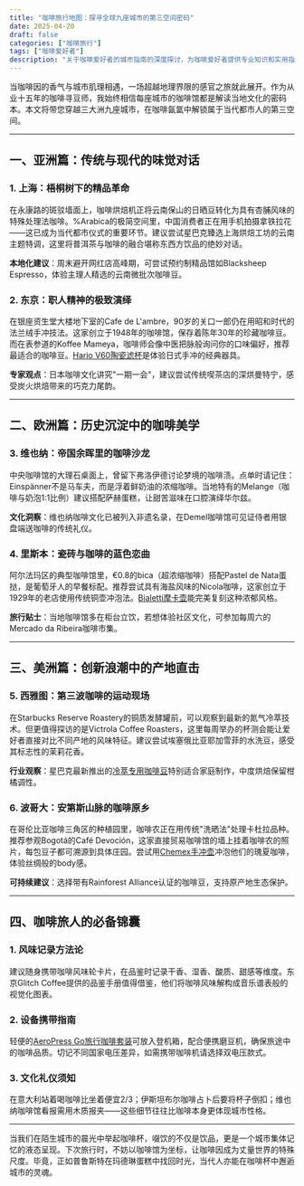 ```yaml
---
title: "咖啡旅行地图：探寻全球九座城市的第三空间密码"
date: 2025-04-20
draft: false
categories: ["咖啡旅行"]
tags: ["咖啡爱好者"]
description: "关于咖啡爱好者的城市指南的深度探讨，为咖啡爱好者提供专业知识和实用指南。"
---
```


当咖啡因的香气与城市肌理相遇，一场超越地理界限的感官之旅就此展开。作为从业十五年的咖啡寻豆师，我始终相信每座城市的咖啡馆都是解读当地文化的密码本。本文将带您穿越三大洲九座城市，在咖啡氤氲中解锁属于当代都市人的第三空间。

---

## 一、亚洲篇：传统与现代的味觉对话

### 1. 上海：梧桐树下的精品革命
在永康路的斑驳墙面上，咖啡烘焙机正将云南保山的日晒豆转化为具有杏脯风味的特殊处理法咖啡。%Arabica的极简空间里，中国消费者正在用手机拍摄拿铁拉花——这已成为当代都市仪式的重要环节。建议尝试星巴克臻选上海烘焙工坊的云南主题特调，这里将普洱茶与咖啡的融合堪称东西方饮品的绝妙对话。

**本地化建议**：周末避开网红店高峰期，可尝试预约制精品馆如Blacksheep Espresso，体验主理人精选的云南微批次咖啡豆。

### 2. 东京：职人精神的极致演绎
在银座资生堂大楼地下室的Cafe de L'ambre，90岁的关口一郎仍在用昭和时代的法兰绒手冲技法。这家创立于1948年的咖啡馆，保存着陈年30年的珍藏咖啡豆。而在表参道的Koffee Mameya，咖啡师会像中医把脉般询问你的口味偏好，推荐最适合的咖啡豆。[Hario V60陶瓷滤杯](https://www.amazon.com/s?k=Hario%20V60%E9%99%B6%E7%93%B7%E6%BB%A4%E6%9D%AF&tag=coffeeprism-20)是体验日式手冲的经典器具。

**专家观点**：日本咖啡文化讲究"一期一会"，建议尝试传统喫茶店的深烘曼特宁，感受炭火烘焙带来的巧克力尾韵。

---

## 二、欧洲篇：历史沉淀中的咖啡美学

### 3. 维也纳：帝国余晖里的咖啡沙龙
中央咖啡馆的大理石桌面上，曾留下弗洛伊德讨论梦境的咖啡渍。点单时请记住：Einspänner不是马车夫，而是浮着鲜奶油的浓缩咖啡。当地特有的Melange（咖啡与奶泡1:1比例）建议搭配萨赫蛋糕，让甜苦滋味在口腔演绎华尔兹。

**文化洞察**：维也纳咖啡文化已被列入非遗名录，在Demel咖啡馆可见证侍者用银盘端送咖啡的传统礼仪。

### 4. 里斯本：瓷砖与咖啡的蓝色恋曲
阿尔法玛区的典型咖啡馆里，€0.8的bica（超浓缩咖啡）搭配Pastel de Nata蛋挞，是葡萄牙人的早餐标配。推荐尝试具有海盐风味的Nicola咖啡，这家创立于1929年的老店使用传统铜壶冲泡法。[Bialetti摩卡壶](https://www.amazon.com/s?k=Bialetti%E6%91%A9%E5%8D%A1%E5%A3%B6&tag=coffeeprism-20)能完美复刻这种浓郁风格。

**旅行贴士**：当地咖啡馆多在柜台立饮，若想体验社区文化，可参加每周六的Mercado da Ribeira咖啡市集。

---

## 三、美洲篇：创新浪潮中的产地直击

### 5. 西雅图：第三波咖啡的运动现场
在Starbucks Reserve Roastery的铜质发酵罐前，可以观察到最新的氮气冷萃技术。但更值得探访的是Victrola Coffee Roasters，这里每周举办的杯测会能让爱好者直接对比不同产地的风味特征。建议尝试埃塞俄比亚耶加雪菲的水洗豆，感受其标志性的茉莉花香。

**行业观察**：星巴克最新推出的[冷萃专用咖啡豆](https://www.amazon.com/s?k=%E5%86%B7%E8%90%83%E4%B8%93%E7%94%A8%E5%92%96%E5%95%A1%E8%B1%86&tag=coffeeprism-20)特别适合家庭制作，中度烘焙保留柑橘调性。

### 6. 波哥大：安第斯山脉的咖啡原乡
在哥伦比亚咖啡三角区的种植园里，咖啡农正在用传统"洗晒法"处理卡杜拉品种。推荐参观Bogotá的Café Devoción，这家直接贸易咖啡馆的墙上挂着咖啡农的照片，每包豆子都可溯源到具体庄园。尝试用[Chemex手冲壶](https://www.amazon.com/s?k=Chemex%E6%89%8B%E5%86%B2%E5%A3%B6&tag=coffeeprism-20)冲泡他们的瑰夏咖啡，体验丝绸般的body感。

**可持续建议**：选择带有Rainforest Alliance认证的咖啡豆，支持原产地生态保护。

---

## 四、咖啡旅人的必备锦囊

### 1. 风味记录方法论
建议随身携带咖啡风味轮卡片，在品鉴时记录干香、湿香、酸质、甜感等维度。东京Glitch Coffee提供的品鉴手册值得借鉴，他们将咖啡风味解构成音乐谱表般的视觉化图表。

### 2. 设备携带指南
轻便的[AeroPress Go旅行咖啡套装](https://www.amazon.com/s?k=AeroPress%20Go%E6%97%85%E8%A1%8C%E5%92%96%E5%95%A1%E5%A5%97%E8%A3%85&tag=coffeeprism-20)可放入登机箱，配合便携磨豆机，确保旅途中的咖啡品质。切记不同国家电压差异，如需携带咖啡机请选择双电压款式。

### 3. 文化礼仪须知
在意大利站着喝咖啡比坐着便宜2/3；伊斯坦布尔咖啡占卜后要将杯子倒扣；维也纳咖啡馆看报需用木质报夹——这些细节往往比咖啡本身更体现城市性格。

---

当我们在陌生城市的晨光中举起咖啡杯，啜饮的不仅是饮品，更是一个城市集体记忆的液态呈现。下次旅行时，不妨以咖啡馆为坐标，让咖啡因成为丈量世界的特殊尺度。毕竟，正如普鲁斯特在玛德琳蛋糕中找回时光，当代人亦能在咖啡杯中邂逅城市的灵魂。
